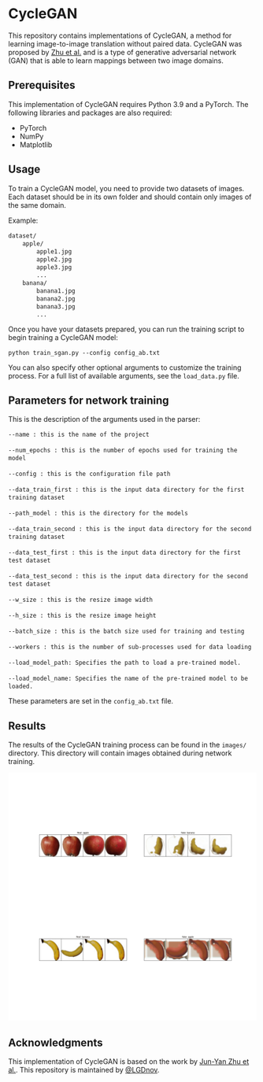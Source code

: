 # CycleGAN

This repository contains implementations of CycleGAN, a method for learning image-to-image translation without paired data. CycleGAN was proposed by [Zhu et al.](https://arxiv.org/abs/1703.10593) and is a type of generative adversarial network (GAN) that is able to learn mappings between two image domains.

## Prerequisites

This implementation of CycleGAN requires Python 3.9 and a PyTorch. The following libraries and packages are also required:

- PyTorch
- NumPy
- Matplotlib

## Usage

To train a CycleGAN model, you need to provide two datasets of images. Each dataset should be in its own folder and should contain only images of the same domain.

Example:

```
dataset/
    apple/
        apple1.jpg
        apple2.jpg
        apple3.jpg
        ...
    banana/
        banana1.jpg
        banana2.jpg
        banana3.jpg
        ...
```

Once you have your datasets prepared, you can run the training script to begin training a CycleGAN model:

```
python train_sgan.py --config config_ab.txt
```

You can also specify other optional arguments to customize the training process. For a full list of available arguments, see the `load_data.py` file.

## Parameters for network training

This is the description of the arguments used in the parser:
```
--name : this is the name of the project

--num_epochs : this is the number of epochs used for training the model

--config : this is the configuration file path

--data_train_first : this is the input data directory for the first training dataset

--path_model : this is the directory for the models

--data_train_second : this is the input data directory for the second training dataset

--data_test_first : this is the input data directory for the first test dataset

--data_test_second : this is the input data directory for the second test dataset

--w_size : this is the resize image width

--h_size : this is the resize image height

--batch_size : this is the batch size used for training and testing

--workers : this is the number of sub-processes used for data loading

--load_model_path: Specifies the path to load a pre-trained model.

--load_model_name: Specifies the name of the pre-trained model to be loaded.
```

These parameters are set in the `config_ab.txt` file.

## Results

The results of the CycleGAN training process can be found in the `images/` directory. This directory will contain images obtained during network training.

![Gift](https://github.com/LGDnov/CycleGAN/blob/main/gif/my_gif.gif)


## Acknowledgments

This implementation of CycleGAN is based on the work by [Jun-Yan Zhu et al.](https://arxiv.org/abs/1703.10593). This repository is maintained by [@LGDnov](https://github.com/LGDnov).